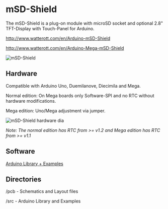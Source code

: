 # mSD-Shield
The mSD-Shield is a plug-on module with microSD socket and optional 2.8" TFT-Display with Touch-Panel for Arduino.

<http://www.watterott.com/en/Arduino-mSD-Shield>

<http://www.watterott.com/en/Arduino-Mega-mSD-Shield>

![mSD-Shield](https://github.com/watterott/mSD-Shield/raw/master/img/msd-shield.jpg)


## Hardware
Compatible with Arduino Uno, Duemilanove, Diecimila and Mega.

Normal edition: On Mega boards only Software-SPI and no RTC without hardware modifications.

Mega edition: Uno/Mega adjustment via jumper.

![mSD-Shield hardware dia](https://github.com/watterott/mSD-Shield/raw/master/img/hw_dia.png)

_Note: The normal edition has RTC from >= v1.2 and Mega edition has RTC from >= v1.1_


## Software
[Arduino Library + Examples](https://github.com/watterott/mSD-Shield/downloads)


## Directories
 /pcb - Schematics and Layout files

 /src - Arduino Library and Examples
